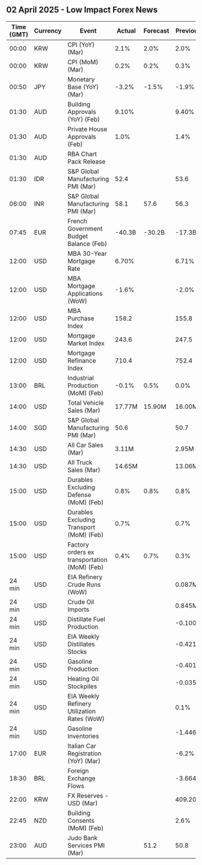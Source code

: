 ## 02 April 2025 - Low Impact Forex News

| Time (GMT) | Currency | Event | Actual | Forecast | Previous |
|------|----------|-------|--------|----------|----------|
| 00:00 | KRW | CPI (YoY) (Mar) | 2.1% | 2.0% | 2.0% |
| 00:00 | KRW | CPI (MoM) (Mar) | 0.2% | 0.2% | 0.3% |
| 00:50 | JPY | Monetary Base (YoY) (Mar) | -3.2% | -1.5% | -1.9% |
| 01:30 | AUD | Building Approvals (YoY) (Feb) | 9.10% |  | 9.40% |
| 01:30 | AUD | Private House Approvals (Feb) | 1.0% |  | 1.4% |
| 01:30 | AUD | RBA Chart Pack Release |  |  |  |
| 01:30 | IDR | S&P Global Manufacturing PMI (Mar) | 52.4 |  | 53.6 |
| 06:00 | INR | S&P Global Manufacturing PMI (Mar) | 58.1 | 57.6 | 56.3 |
| 07:45 | EUR | French Government Budget Balance (Feb) | -40.3B | -30.2B | -17.3B |
| 12:00 | USD | MBA 30-Year Mortgage Rate | 6.70% |  | 6.71% |
| 12:00 | USD | MBA Mortgage Applications (WoW) | -1.6% |  | -2.0% |
| 12:00 | USD | MBA Purchase Index | 158.2 |  | 155.8 |
| 12:00 | USD | Mortgage Market Index | 243.6 |  | 247.5 |
| 12:00 | USD | Mortgage Refinance Index | 710.4 |  | 752.4 |
| 13:00 | BRL | Industrial Production (MoM) (Feb) | -0.1% | 0.5% | 0.0% |
| 14:00 | USD | Total Vehicle Sales (Mar) | 17.77M | 15.90M | 16.00M |
| 14:00 | SGD | S&P Global Manufacturing PMI (Mar) | 50.6 |  | 50.7 |
| 14:30 | USD | All Car Sales (Mar) | 3.11M |  | 2.95M |
| 14:30 | USD | All Truck Sales (Mar) | 14.65M |  | 13.06M |
| 15:00 | USD | Durables Excluding Defense (MoM) (Feb) | 0.8% | 0.8% | 0.8% |
| 15:00 | USD | Durables Excluding Transport (MoM) (Feb) | 0.7% |  | 0.7% |
| 15:00 | USD | Factory orders ex transportation (MoM) (Feb) | 0.4% | 0.7% | 0.3% |
| 24 min | USD | EIA Refinery Crude Runs (WoW) |  |  | 0.087M |
| 24 min | USD | Crude Oil Imports |  |  | 0.845M |
| 24 min | USD | Distillate Fuel Production |  |  | -0.100M |
| 24 min | USD | EIA Weekly Distillates Stocks |  |  | -0.421M |
| 24 min | USD | Gasoline Production |  |  | -0.401M |
| 24 min | USD | Heating Oil Stockpiles |  |  | -0.035M |
| 24 min | USD | EIA Weekly Refinery Utilization Rates (WoW) |  |  | 0.1% |
| 24 min | USD | Gasoline Inventories |  |  | -1.446M |
| 17:00 | EUR | Italian Car Registration (YoY) (Mar) |  |  | -6.2% |
| 18:30 | BRL | Foreign Exchange Flows |  |  | -3.664B |
| 22:00 | KRW | FX Reserves - USD (Mar) |  |  | 409.20B |
| 22:45 | NZD | Building Consents (MoM) (Feb) |  |  | 2.6% |
| 23:00 | AUD | Judo Bank Services PMI (Mar) |  | 51.2 | 50.8 |
